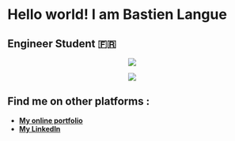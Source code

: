 # Hello world! I am Bastien Langue
## Engineer Student 🇫🇷

<p align="center">
  <img src="https://github-readme-stats.vercel.app/api/top-langs/?username=blangue&exclude_repo=blangue&count_private=true&layout=compact&theme=monokai"/>
</p>

<p align="center">
  <img src="https://github-readme-stats.vercel.app/api?username=blangue&show_icons=true&count_private=true&theme=radical"/>
</p>

## Find me on other platforms :
* <a href="https://www.bastien.pw" style=""> <b>My online portfolio</b> </a>
* <a href="https://www.linkedin.com/in/bastien-langue/"> <b>My LinkedIn </b></a>
